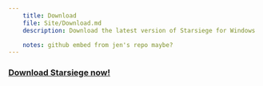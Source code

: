 ```yaml
---
    title: Download
    file: Site/Download.md
    description: Download the latest version of Starsiege for Windows

    notes: github embed from jen's repo maybe?
---
```


### [Download Starsiege now!](http://install.starsiegeplayers.com/)

